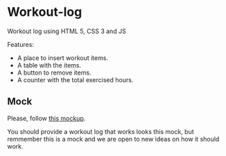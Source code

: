 # Workout-log
Workout log using HTML 5, CSS 3 and JS


Features:

* A place to insert workout items.
* A table with the items.
* A button to remove items.
* A counter with the total exercised hours.


## Mock

Please, follow [this mockup](https://www.evernote.com/shard/s6/sh/6db363ef-f8c1-4d8f-b619-b87889953cdc/ea1c6f7ebbc930e95f8012687fea9be6).

You should provide a workout log that works looks this mock, but remmember this is a mock and we are open to new ideas on how it should work.
